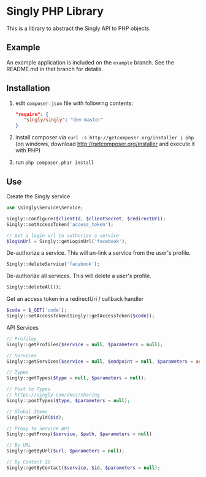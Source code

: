 Singly PHP Library
===============================
This is a library to abstract the Singly API to PHP objects.  

Example 
-------
An example application is included on the ```example``` branch.  See the README.md in that branch for details.

Installation
------------
  1. edit `composer.json` file with following contents:

     ```json
     "require": {
        "singly/singly": "dev-master"
     }
     ```
  2. install composer via `curl -s http://getcomposer.org/installer | php` (on windows, download
     http://getcomposer.org/installer and execute it with PHP)
  3. run `php composer.phar install`

Use
---
Create the Singly service
```php
use \Singly\Service\Service;

Singly::configure($clientId, $clientSecret, $redirectUri);
Singly::setAccessToken('access_token');

// Get a login url to authorize a service
$loginUrl = Singly::getLoginUrl('facebook');
```

De-authorize a service.  This will un-link a service from the user's profile.
```php
Singly::deleteService('facebook');
```

De-authorize all services.  This will delete a user's profile.
```php
Singly::deleteAll();
```

Get an access token in a redirectUri / callback handler
```php
$code = $_GET['code'];
Singly::setAccessToken(Singly::getAccessToken($code));
```

API Services
```php
// Profiles
Singly::getProfiles($service = null, $parameters = null);

// Services
Singly::getServices($service = null, $endpoint = null, $parameters = array());

// Types
Singly::getTypes($type = null, $parameters = null);

// Post to Types
// https://singly.com/docs/sharing
Singly::postTypes($type, $parameters = null);

// Global Items
Singly::getById($id);

// Proxy to Service API
Singly::getProxy($service, $path, $parameters = null)

// By URL
Singly::getByUrl($url, $parameters = null);

// By Contact ID
Singly::getByContact($service, $id, $parameters = null);
```
